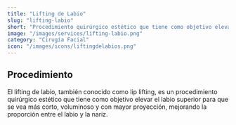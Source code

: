 ```yaml
---
title: "Lifting de Labio"
slug: "lifting-labio"
short: "Procedimiento quirúrgico estético que tiene como objetivo elevar el labio superior para que se vea más corto, voluminoso y con mayor proyección."
image: "/images/services/lifting-labio.png"
category: "Cirugía Facial"
icon: "/images/icons/liftingdelabios.png"
---
```

## Procedimiento
El lifting de labio, también conocido como lip lifting, es un procedimiento quirúrgico estético que tiene como objetivo elevar el labio superior para que se vea más corto, voluminoso y con mayor proyección, mejorando la proporción entre el labio y la nariz.